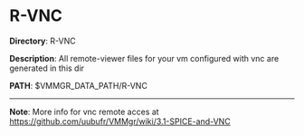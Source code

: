 # R-VNC

**Directory**: R-VNC

**Description**: All remote-viewer files for your vm configured with vnc are generated in this dir

**PATH**: $VMMGR_DATA_PATH/R-VNC

***

**Note**: More info for vnc remote acces at https://github.com/uubufr/VMMgr/wiki/3.1-SPICE-and-VNC

